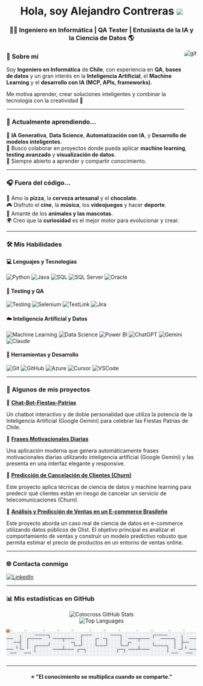 <h1 align="center">Hola, soy Alejandro Contreras <img src="https://media.giphy.com/media/hvRJCLFzcasrR4ia7z/giphy.gif" width="35"></h1>
<h3 align="center">👨‍💻 Ingeniero en Informática | QA Tester | Entusiasta de la IA y la Ciencia de Datos 🌎</h3>

<img align="right" alt="gif" height="200" style="border-radius:10px;" src="https://media2.giphy.com/media/v1.Y2lkPTc5MGI3NjExd3c5bTF6NWo1emYwYjRrdG92dDhkdjc2d3VvbnkwYXRhZms1a2RlMiZlcD12MV9pbnRlcm5hbF9naWZfYnlfaWQmY3Q9cw/WUlplcMpOCEmTGBtBW/giphy.gif">

### 🧠 Sobre mí   

Soy **Ingeniero en Informática** de **Chile**, con experiencia en **QA**, **bases de datos** y un gran interés en la **Inteligencia Artificial**, el **Machine Learning** y el **desarrollo con IA (MCP, APIs, frameworks)**.  

Me motiva aprender, crear soluciones inteligentes y combinar la tecnología con la creatividad 🤖  

---

### 🚀 Actualmente aprendiendo...  

🌱 **IA Generativa**, **Data Science**, **Automatización con IA**, y **Desarrollo de modelos inteligentes**.  
🎯 Busco colaborar en proyectos donde pueda aplicar **machine learning**, **testing avanzado** y **visualización de datos**.  
💬 Siempre abierto a aprender y compartir conocimiento.  

---

### 🎧 Fuera del código...  

🍕 Amo la **pizza**, la **cerveza artesanal** y el **chocolate**.  
🎮 Disfruto el **cine**, la **música**, los **videojuegos** y hacer **deporte**.  
🐶 Amante de los **animales y las mascotas**.  
🌍 Creo que la **curiosidad** es el mejor motor para evolucionar y crear.  

---

### 🛠️ Mis Habilidades  

#### 💻 Lenguajes y Tecnologías  
![Python](https://img.shields.io/badge/Python-3776AB?style=for-the-badge&logo=python&logoColor=white)
![Java](https://img.shields.io/badge/Java-007396?style=for-the-badge&logo=openjdk&logoColor=white)
![SQL](https://img.shields.io/badge/SQL-336791?style=for-the-badge&logo=postgresql&logoColor=white)
![SQL Server](https://img.shields.io/badge/SQL%20Server-CC2927?style=for-the-badge&logo=microsoftsqlserver&logoColor=white)
![Oracle](https://img.shields.io/badge/Oracle-F80000?style=for-the-badge&logo=oracle&logoColor=white)

#### 🧪 Testing y QA  
![Testing](https://img.shields.io/badge/Testing-00A98F?style=for-the-badge&logo=testcafe&logoColor=white)
![Selenium](https://img.shields.io/badge/Selenium-43B02A?style=for-the-badge&logo=selenium&logoColor=white)
![TestLink](https://img.shields.io/badge/TestLink-FFD43B?style=for-the-badge)
![Jira](https://img.shields.io/badge/Jira-0052CC?style=for-the-badge&logo=jira&logoColor=white)

#### ☁️ Inteligencia Artificial y Datos  
![Machine Learning](https://img.shields.io/badge/Machine%20Learning-102230?style=for-the-badge&logo=tensorflow&logoColor=white)
![Data Science](https://img.shields.io/badge/Data%20Science-FF6F00?style=for-the-badge&logo=python&logoColor=white)
![Power BI](https://img.shields.io/badge/Power%20BI-F2C811?style=for-the-badge&logo=powerbi&logoColor=black)
![ChatGPT](https://img.shields.io/badge/ChatGPT-412991?style=for-the-badge&logo=openai&logoColor=white)
![Gemini](https://img.shields.io/badge/Gemini-4285F4?style=for-the-badge&logo=google&logoColor=white)
![Claude](https://img.shields.io/badge/Claude-FFC107?style=for-the-badge&logo=anthropic&logoColor=black)

#### 🔧 Herramientas y Desarrollo  
![Git](https://img.shields.io/badge/Git-F05032?style=for-the-badge&logo=git&logoColor=white)
![GitHub](https://img.shields.io/badge/GitHub-181717?style=for-the-badge&logo=github&logoColor=white)
![Azure](https://img.shields.io/badge/Azure-0078D4?style=for-the-badge&logo=microsoftazure&logoColor=white)
![Cursor](https://img.shields.io/badge/Cursor_AI-9146FF?style=for-the-badge&logo=cursor&logoColor=white)
![VSCode](https://img.shields.io/badge/VSCode-007ACC?style=for-the-badge&logo=visualstudiocode&logoColor=white)

---

### 🌟 Algunos de mis proyectos

🔹 [**Chat-Bot-Fiestas-Patrias**](https://github.com/Cotocross/Chat-Bot-Fiestas-Patrias)  

Un chatbot interactivo y de doble personalidad que utiliza la potencia de la Inteligencia Artificial (Google Gemini) para celebrar las Fiestas Patrias de Chile.

🔹 [**Frases Motivacionales Diarias**](https://github.com/Cotocross/Frases-Motivacionales-Diarias)  

Una aplicación moderna que genera automáticamente frases motivacionales diarias utilizando inteligencia artificial (Google Gemini) y las presenta en una interfaz elegante y responsive.

🔹 [**Predicción de Cancelación de Clientes (Churn)**](https://github.com/Cotocross/Proyecto-Prediccion-de-Cancelacion-de-Clientes-Churn)  

Este proyecto aplica técnicas de ciencia de datos y machine learning para predecir qué clientes están en riesgo de cancelar un servicio de telecomunicaciones (Churn).

🔹 [**Análisis y Predicción de Ventas en un E-commerce Brasileño**](https://github.com/Cotocross/Proyecto-Analisis-de-Ventas-de-un-E-Commerce-Global)  

Este proyecto aborda un caso real de ciencia de datos en e-commerce utilizando datos públicos de Olist. El objetivo principal es analizar el comportamiento de ventas y construir un modelo predictivo robusto que permita estimar el precio de productos en un entorno de ventas online.

---

### 🌐 Contacta conmigo  

[![LinkedIn](https://img.shields.io/badge/LinkedIn-Alejandro%20Contreras-0077B5?style=for-the-badge&logo=linkedin&logoColor=white)](https://www.linkedin.com/in/alejandro-contreras-olate-131b562b9/)

---


### 📊 Mis estadísticas en GitHub  


<div align="center">

![Cotocross GitHub Stats](https://github-readme-stats.vercel.app/api?username=Cotocross&show_icons=true&theme=tokyonight&hide_border=true)  
![Top Languages](https://github-readme-stats.vercel.app/api/top-langs/?username=Cotocross&layout=compact&theme=tokyonight&hide_border=true)

</div>

<picture>
  <source media="(prefers-color-scheme: dark)" srcset="https://raw.githubusercontent.com/Cotocross/Cotocross/output/pacman-contribution-graph-dark.svg">
  <source media="(prefers-color-scheme: light)" srcset="https://raw.githubusercontent.com/Cotocross/Cotocross/output/pacman-contribution-graph.svg">
  <img alt="pacman contribution graph" src="https://raw.githubusercontent.com/Cotocross/Cotocross/output/pacman-contribution-graph.svg">
</picture>


---


<h4 align="center"> ⭐ "El conocimiento se multiplica cuando se comparte." </h4>
